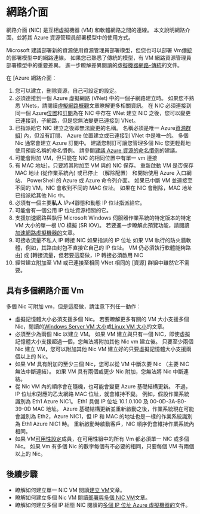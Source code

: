 <properties 
   pageTitle="網路介面 |Microsoft Azure"
   description="深入了解 Azure 網路介面 Azure 資源管理員] 中。"
   services="virtual-network"
   documentationCenter="na"
   authors="jimdial"
   manager="carmonm"
   editor=""
   tags="azure-resource-manager"
/>
<tags 
   ms.service="virtual-network"
   ms.devlang="na"
   ms.topic="article"
   ms.tgt_pltfrm="na"
   ms.workload="infrastructure-services"
   ms.date="09/23/2016"
   ms.author="jdial" />

# <a name="network-interfaces"></a>網路介面

網路介面 (NIC) 是互相虛擬機器 (VM) 和軟體網路之間的連線。 本文說明網路介面，並將其 Azure 資源管理員部署模型中的使用方式。

Microsoft 建議部署新的資源使用資源管理員部署模型，但您也可以部署 Vm[傳統](virtual-network-ip-addresses-overview-classic.md)的部署模型中的網路連線。 如果您已熟悉了傳統的模型，有 VM 網路資源管理員部署模型中的重要差異。 進一步瞭解差異閱讀的[虛擬機器網路-傳統](virtual-network-ip-addresses-overview-classic.md#differences-between-resource-manager-and-classic-deployments)的文件。

在 [Azure 網路介面︰

1. 您可以建立，刪除資源，自己可設定的設定。
2. 必須連接到一個 Azure 虛擬網路 (VNet) 中的一個子網路建立時。 如果您不熟悉 VNets，請閱讀[虛擬網路概觀](virtual-networks-overview.md)文章瞭解更多相關資訊。 在 NIC 必須連接到同一個 Azure[位置](https://azure.microsoft.com/regions)和[訂閱](../azure-glossary-cloud-terminology.md#subscription)為在 NIC 中存在 VNet 建立 NIC 之後，您可以變更已連接到，子網路，但是您無法變更已連接到 VNet。
3. 已指派給它 NIC 建立之後即無法變更的名稱。 名稱必須是唯一 Azure[資源群組](../azure-resource-manager/resource-group-overview.md#resource-groups)] 內，但沒有訂閱、 Azure 位置建立或已連接到 VNet 中是唯一的。 多個 Nic 通常會建立 Azure 訂閱中。 建議您制訂可讓您管理多個 Nic 您更輕鬆地使用預設名稱的命名慣例。 請參閱[建議 Azure 資源的命名慣例](../guidance/guidance-naming-conventions.md)的建議。
4. 可能會附加 VM，但只能在 NIC 的相同位置中有單一 vm 連接
5. 有 MAC 地址]，只要將其附加至 VM 與的 NIC 保存。 重新啟動 VM 是否保存 MAC 地址 (從作業系統內) 或已停止 （解除配置） 和開始使用 Azure 入口網站、 PowerShell 的 Azure 或 Azure 命令列介面。 如果已中斷 VM 並連接至不同的 VM，NIC 會收到不同的 MAC 位址。 如果在 NIC 會刪除，MAC 地址已指派給其他 Nic 中。
6. 必須有一個主要**私人** *IPv4*靜態和動態 IP 位址指派給它。
8. 可能會有一個公用 IP 位址資源相關的它。
9. 支援加速網路與執行 Microsoft Windows 伺服器作業系統的特定版本的特定 VM 大小的單一根 I/O 模擬 (SR IOV)。 若要進一步瞭解此預覽功能，請閱讀[加速網路虛擬機器的](virtual-network-accelerated-networking-powershell.md)文章。
10. 可接收流量不私人 IP 轉接 NIC 如果指派的 IP 位址 如果 VM 執行的防火牆軟體，例如，其路由封包不直接它自己的 IP 位址。 VM 仍必須執行軟體能夠路由] 或 [轉接流量，但若要這麼做，IP 轉接必須啟用 NIC
11. 經常建立附加至 VM 或已連接至相同 VNet 相同的 [資源] 群組中雖然它不需要。

## <a name="vms-with-multiple-network-interfaces"></a>具有多個網路介面 Vm

多個 Nic 可附加 vm，但是這麼做，請注意下列任一動作︰  

- 虛擬記憶體大小必須支援多個 Nic。 若要瞭解更多有關的 VM 大小支援多個 Nic，閱讀的[Windows Server VM 大小](../virtual-machines/virtual-machines-windows-sizes.md)或[Linux VM 大小](../virtual-machines/virtual-machines-linux-sizes.md)的文章。   
- 必須至少為兩個 Nic 以建立 VM。 如果 VM 建立與只有一個 NIC，即使虛擬記憶體大小支援超過一個，您無法將附加其他 Nic vm 建立後。 只要至少兩個 Nic 建立 VM，您可以附加其他 Nic VM 建立好的只要虛擬記憶體大小支援兩個以上的 Nic。  
- 如果 VM 具有附加的至少三個 Nic，您可以從 VM 中斷次要 Nic （主要 NIC 無法中斷連結）。 如果 VM 具有兩個或更少 Nic 附加，您無法將 Nic 中斷連結。  
- 從 Nic VM 內的順序會在隨機，也可能會變更 Azure 基礎結構更新。 不過，IP 位址和對應的乙太網路 MAC 位址，就會維持不變。 例如，假設作業系統識別為 Eth1 Azure NIC1。 Eth1 具備 IP 位址 10.1.0.100 及 00-0D-3A-B0-39-0D MAC 地址。 Azure 基礎結構更新並重新啟動之後，作業系統現在可能會識別為 Eth2，Azure NIC1，但 IP 和 MAC 的地址也是一樣的作業系統識別為 Eth1 Azure NIC1 時。 重新啟動時啟動客戶，NIC 順序仍會維持作業系統內相同。  
- 如果 VM[可用性設定](../azure-glossary-cloud-terminology.md#availability-set)成員，在可用性組中的所有 Vm 都必須單一 NIC 或多個 Nic。 如果 Vm 有多個 Nic 的數字每個有不必要的相同，只要每個 VM 有兩個以上的 Nic。

## <a name="next-steps"></a>後續步驟

- 瞭解如何建立單一 NIC VM 閱讀[建立 VM](../virtual-machines/virtual-machines-windows-hero-tutorial.md)文章。
- 瞭解如何建立多個 Nic VM 閱讀[部署與多個 NIC VM](virtual-network-deploy-multinic-arm-ps.md)文章。
- 瞭解如何建立多個 IP 組態 NIC 閱讀的[多個 IP 位址 Azure 虛擬機器的](virtual-network-multiple-ip-addresses-powershell.md)文件。
